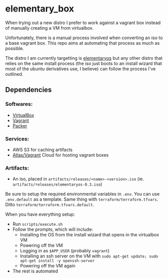 # elementary_box

When trying out a new distro I prefer to work against a vagrant box instead of
manually creating a VM from virtualbox.

Unfortunately, there is a manual process involved when converting an iso to a base
vagrant box. This repo aims at automating that process as much as possible.

The distro I am currently targetting is [elementaryos](http://elementary.io) but any other distro that
relies on the same install process (the iso just boots to an install wizard that most
of the ubuntu derivatives use, I believe) can follow the process I've outlined.

## Dependencies

### Softwares:

- [VirtualBox](https://www.virtualbox.org)
- [Vagrant](https://www.vagrantup.com)
- [Packer](https://www.packer.io)

### Services:

- AWS S3 for caching artifacts
- [Atlas/Vagrant](https://atlas.hashicorp.com) Cloud for hosting vagrant boxes

### Artifacts:

- An iso, placed in `artifacts/releases/<name>-<version>.iso` (ie. `artifacts/releases/elementaryos-0.3.iso`)

Be sure to setup the required environmental variables in `.env`. You can use `.env.default` as a template.
Same thing with `terraform/terraform.tfvars`. Ditto `terraform/terraform.tfvars.default`.

When you have everything setup:

- Run `scripts/execute.sh`
- Follow the prompts, which will include:
  - Installing the OS from the install wizard that opens in the virtualbox VM
  - Powering off the VM
  - Logging in as `$APP_USER` (probably `vagrant`)
  - Installing an ssh server on the VM with `sudo apt-get update; sudo apt-get install -y openssh-server`
  - Powering off the VM again
- The rest is automated
